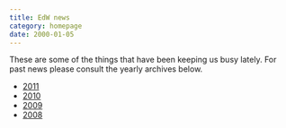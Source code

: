 ```yaml
---
title: EdW news
category: homepage
date: 2000-01-05
---
```


These are some of the things that have been keeping us busy lately.
For past news please consult the yearly archives below.

* [2011](/news/2011.html)
* [2010](/news/2010.html)
* [2009](/news/2009.html)
* [2008](/news/2008.html)
